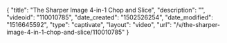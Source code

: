 {
    "title": "The Sharper Image 4-in-1 Chop and Slice",
    "description": "",
    "videoid": "110010785",
    "date_created": "1502526254",
    "date_modified": "1516645592",
    "type": "captivate",
    "layout": "video",
    "url": "\/v\/the-sharper-image-4-in-1-chop-and-slice\/110010785"
}